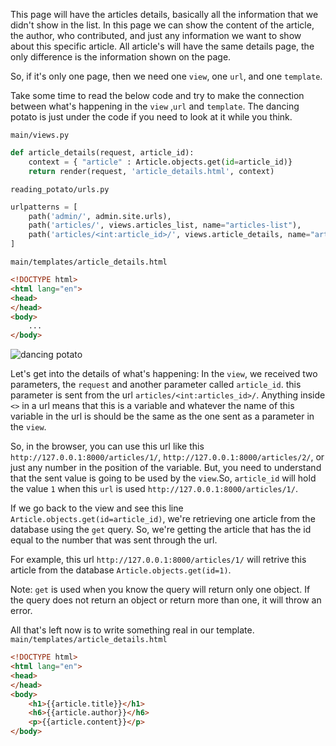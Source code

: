 This page will have the articles details, basically all the information that we didn't show in the list. In this page we can show the content of the article, the author, who contributed, and just any information we want to show about this specific article. All article's will have the same details page, the only difference is the information shown on the page.

So, if it's only one page, then we need one `view`, one `url`, and one `template`.

Take some time to read the below code and try to make the connection between what's happening in the `view` ,`url` and `template`. The dancing potato is just under the code if you need to look at it while you think.

`main/views.py`
```python
def article_details(request, article_id):
    context = { "article" : Article.objects.get(id=article_id)}
    return render(request, 'article_details.html', context)
```
`reading_potato/urls.py`
```python
urlpatterns = [
    path('admin/', admin.site.urls),
    path('articles/', views.articles_list, name="articles-list"),
    path('articles/<int:article_id>/', views.article_details, name="article-details"),
]
```
`main/templates/article_details.html`
```html
<!DOCTYPE html>
<html lang="en">
<head>
</head>
<body>
    ...
</body>
```
![dancing potato](https://media1.tenor.com/images/61497871ab091f01703a3f1a624fb3c4/tenor.gif?itemid=11684043)

Let's get into the details of what's happening:
In the `view`, we received two parameters, the `request` and another parameter called `article_id`. this parameter is sent from the url `articles/<int:articles_id>/`. Anything inside `<>` in a url means that this is a variable and whatever the name of this variable in the url is should be the same as the one sent as a parameter in the `view`. 

So, in the browser, you can use this url like this `http://127.0.0.1:8000/articles/1/`, `http://127.0.0.1:8000/articles/2/`, or just any number in the position of the variable. But, you need to understand that the sent value is going to be used by the `view`.So, `article_id` will hold the value `1` when this `url` is used `http://127.0.0.1:8000/articles/1/`. 

If we go back to the view and see this line `Article.objects.get(id=article_id)`, we're retrieving one article from the database using the `get` query. So, we're getting the article that has the id equal to the number that was sent through the url.

For example, this url `http://127.0.0.1:8000/articles/1/` will retrive this article from the database `Article.objects.get(id=1)`.

Note: `get` is used when you know the query will return only one object. If the query does not return an object or return more than one, it will throw an error.

All that's left now is to write something real in our template. 
`main/templates/article_details.html`
```html
<!DOCTYPE html>
<html lang="en">
<head>
</head>
<body>
    <h1>{{article.title}}</h1>
    <h6>{{article.author}}</h6>
    <p>{{article.content}}</p>
</body>
```